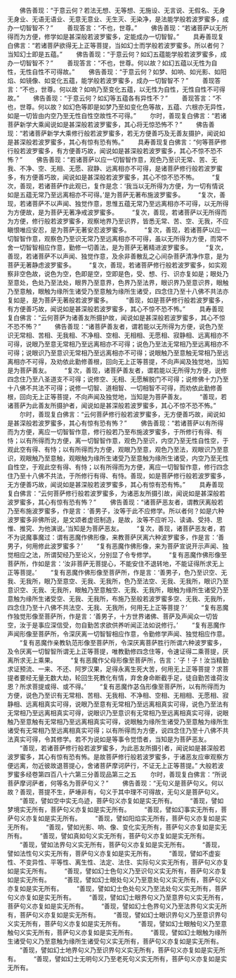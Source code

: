 <!-- { "loadSidebar": true } -->
　　佛告善现：“于意云何？若法无想、无等想、无施设、无言说、无假名、无身无身业、无语无语业、无意无意业、无生灭、无染净，是法能学般若波罗蜜多，成办一切智智不？”
　　善现答言：“不也，世尊。”
　　佛告善现：“若诸菩萨以无所得而为方便，修学如是甚深般若波罗蜜多，定能成办一切智智。”
　　具寿善现复白佛言：“若诸菩萨欲得无上正等菩提，当如幻士而学般若波罗蜜多。所以者何？当知幻士即是五蕴。”
　　佛告善现：“于意云何？如幻五蕴能学般若波罗蜜多，成办一切智智不？”
　　善现答言：“不也，世尊。何以故？如幻五蕴以无性为自性，无性自性不可得故。”
　　佛告善现：“于意云何？如梦、如响、如光影、如阳焰、如镜像、如变化五蕴，能学般若波罗蜜多，成办一切智智不？”
　　善现答言：“不也，世尊。何以故？如响乃至变化五蕴，以无性为自性，无性自性不可得故。”
　　佛告善现：“于意云何？如幻等五蕴各有异性不？”
　　善现答言：“不也，世尊。何以故？如幻色等即是如梦乃至如变化色等故，五蕴、六根亦无异性，如是一切皆由内空乃至无性自性空故性不可得。”
　　尔时，善现复白佛言：“若诸菩萨新学大乘闻说如是甚深般若波罗蜜多，其心将无惊恐怖不？”
　　佛告善现：“若诸菩萨新学大乘修行般若波罗蜜多，若无方便善巧及无善友摄护，闻说如是甚深般若波罗蜜多，其心有惊有恐有怖。”
　　具寿善现复白佛言：“何等菩萨修行般若波罗蜜多，有方便善巧故，闻说如是甚深般若波罗蜜多，其心不惊不恐不怖？”
　　佛告善现：“若诸菩萨以应一切智智作意，观色乃至识无常、苦、无我、不净、空、无相、无愿、寂静、远离相亦不可得，是诸菩萨修行般若波罗蜜多，有方便善巧故，闻说如是甚深般若波罗蜜多，其心不惊不恐不怖。
　　“复次，善现，若诸菩萨作此观已，复作是念：‘我当以无所得为方便，为一切有情说如是五蕴无常乃至远离相亦不可得。’是为菩萨无著布施波罗蜜多。
　　“复次，善现，若诸菩萨不以声闻、独觉作意，思惟五蕴无常乃至远离相亦不可得，以无所得为方便故，是为菩萨无著净戒波罗蜜多。
　　“复次，善现，若诸菩萨以无所得而为方便，修行般若波罗蜜多，观察地界乃至识界，皆悉无常、苦、空、无我，不应瞋恨唯应安忍，是为菩萨无著安忍波罗蜜多。
　　“复次，善现，若诸菩萨以应一切智智作意，观察色乃至识无常乃至远离相亦不可得，虽以无所得为方便，而常不舍一切智智相应作意，勤修一切善法，是为菩萨无著精进波罗蜜多。
　　“复次，善现，若诸菩萨不以声闻、独觉作意，及余非善散乱之心间杂菩萨清净作意，是为菩萨无著静虑波罗蜜多。
　　“复次，善现，若诸菩萨修行般若波罗蜜多，如实观察非空色故，说色为空，色即是空，空即是色，受、想、行、识亦复如是；眼处乃至意处，色处乃至法处，眼界乃至意界，色界乃至法界，眼识界乃至意识界，眼触乃至意触，眼触为缘所生诸受乃至意触为缘所生诸受，四念住乃至十八佛不共法亦复如是，是为菩萨无著般若波罗蜜多。
　　“善现，如是菩萨修行般若波罗蜜多，有方便善巧故，闻说如是甚深般若波罗蜜多，其心不惊不恐不怖。”
　　具寿善现复白佛言：“云何菩萨为诸善友所摄护故，闻说如是甚深般若波罗蜜多，其心不惊不恐不怖？”
　　佛告善现：“诸菩萨善友者，谓若能以无所得为方便，说色乃至识无常相、苦相、无我相、不净相、空相、无相相、无愿相、寂静相、远离相亦不可得，说眼乃至意无常相乃至远离相亦不可得；说色乃至法无常相乃至远离相亦不可得；说眼识乃至意识无常相乃至远离相亦不可得；说眼触乃至意触无常相乃至远离相亦不可得，及劝依此勤修善根，回向无上正等菩提，不向声闻及独觉地，当知是为菩萨善友。
　　“复次，善现，诸菩萨善友者，谓若能以无所得为方便，说修四念住乃至八圣道支不可得；说修空、无相、无愿解脱门不可得；说修佛十力乃至十八佛不共法不可得；说修一切智、道相智、一切相智不可得，而劝依此勤修善根，回向无上正等菩提，不向声闻及独觉地，当知是为菩萨善友。
　　“善现，若诸菩萨为此善友所摄护者，闻说如是甚深般若波罗蜜多，其心不惊不恐不怖。”
　　尔时，善现复白佛言：“云何菩萨修行般若波罗蜜多，无方便善巧故，闻说如是甚深般若波罗蜜多，其心有惊有恐有怖？”
　　佛告善现：“若诸菩萨以有所得而为方便，离应一切智智作意，修行般若乃至布施波罗蜜多，于所修行有得、有恃；以有所得而为方便，离一切智智作意，观色乃至识，内空乃至无性自性空，于观此空有得、有恃；以有所得而为方便，观眼乃至意，观色乃至法，观眼识乃至意识，观眼触乃至意触，观眼触为缘所生诸受乃至意触为缘所生诸受，内空乃至无性自性空，于观此空有得、有恃；以有所得而为方便，离应一切智智作意，修行四念住乃至十八佛不共法，于所修行有得、有恃。善现，如是菩萨修行般若波罗蜜多，无方便善巧故，闻说如是甚深般若波罗蜜多，其心有惊有恐有怖。”
　　具寿善现复白佛言：“云何菩萨修行般若波罗蜜多，为诸恶友所摄引故，闻说如是甚深般若波罗蜜多，其心有惊有恐有怖？”
　　佛告善现：“诸菩萨恶友者，谓教厌离般若乃至布施波罗蜜多，作是言：‘善男子，汝等于此不应修学。所以者何？如是六种波罗蜜多非佛所说，是文颂者虚诳制造，是故，汝等不应听习、读诵、受持、思惟、推究、为他演说。’当知是为菩萨恶友。
　　“复次，善现，诸菩萨恶友者，若不为说魔事魔过：谓有恶魔作佛形像，来教菩萨厌离六种波罗蜜多，作是言：‘善男子，何用修此波罗蜜多？’
　　“复有恶魔作佛形像，来为菩萨宣说开示声闻、独觉相应之法，所谓契经乃至论义，分别显了令专修学。
　　“复有恶魔作佛形像至菩萨所，作如是言：‘汝非菩萨无菩提心，不能安住不退转地，不能证得所求无上正等菩提。’
　　“复有恶魔作佛形像至菩萨所，作是言：‘善男子，色乃至识空、无我、无我所，眼乃至意空、无我、无我所，色乃至法空、无我、无我所，眼识乃至意识空、无我、无我所，眼触乃至意触空、无我、无我所，眼触为缘所生诸受乃至意触为缘所生诸受空、无我、无我所，布施乃至般若波罗蜜多空、无我、无我所，四念住乃至十八佛不共法空、无我、无我所，何用无上正等菩提？’
　　“复有恶魔作独觉形像至菩萨所，作是言：‘善男子，十方世界诸佛、菩萨及声闻众一切皆空，汝于是事应深信受，勿自勤苦求欲供养听闻正法如说修行。’
　　“复有恶魔作声闻形像至菩萨所，令深厌离一切智智相应作意，令勤修学声闻、独觉相应作意。
　　“复有恶魔作亲教轨范形像至菩萨所，令深厌离菩萨胜行所谓六种波罗蜜多，及令厌离一切智智所谓无上正等菩提，唯教勤修四念住等，令速证得二乘菩提，厌离所求无上乘果。
　　“复有恶魔作父母形像至菩萨所，告言：‘子！子！汝当精勤求证预流、一来、不还、阿罗汉果，足得永离生死大苦，何用无上正等菩提？求菩提者要经无量无数大劫，轮回生死教化有情，弃舍身命断截手足，徒自勤苦谁荷汝恩？所求菩提或得、或不得。’
　　“复有恶魔作苾刍形像至菩萨所，以有所得而为方便，说色乃至识有无常相、苦相、无我相、不净相、空相、无相相、无愿相、寂静相、远离相真实可得，说眼乃至意有无常相乃至远离相真实可得，说色乃至法有无常相乃至远离相真实可得，说眼识乃至意识有无常相乃至远离相真实可得，说眼触乃至意触有无常相乃至远离相真实可得，说眼触为缘所生诸受乃至意触为缘所生诸受有无常相乃至远离相真实可得；以有所得而为方便，说四念住乃至十八佛不共法真实可得，令其修学。若不为说如是等事令觉悟者，当知是为菩萨恶友。
　　“善现，若诸菩萨修行般若波罗蜜多，为此恶友所摄引者，闻说如是甚深般若波罗蜜多，其心有惊有恐有怖。是故菩萨修行般若波罗蜜多，于诸恶友应审观察方便远离，勿近彼故退菩提心，舍诸菩萨摩诃萨行，不证无上正等菩提。”
大般若波罗蜜多经卷第四百八十六第三分善现品第三之五
　　尔时，善现复白佛言：“所说菩萨摩诃萨者，何等名为菩萨句义？”
　　佛告善现：“无句义是菩萨句义。何以故？善现，菩提不生，萨埵非有，句义于其中理不可得故，无句义是菩萨句义。
　　“善现，譬如空中实无鸟迹，菩萨句义亦复如是实无所有。
　　“善现，譬如梦境实无所有，菩萨句义亦复如是实无所有。
　　“善现，譬如幻事实无所有，菩萨句义亦复如是实无所有。
　　“善现，譬如阳焰实无所有，菩萨句义亦复如是实无所有。
　　“善现，譬如光影、响、像、变化实无所有，菩萨句义亦复如是实无所有。
　　“善现，譬如真如句义实无所有，菩萨句义亦复如是实无所有。
　　“善现，譬如法界句义实无所有，菩萨句义亦复如是实无所有。
　　“善现，譬如法性句义实无所有，菩萨句义亦复如是实无所有。
　　“善现，譬如不虚妄性、不变异性、平等性、离生性、法定、法住、实际句义实无所有，菩萨句义亦复如是实无所有。
　　“善现，譬如幻士色句义乃至识句义实无所有，菩萨句义亦复如是实无所有。
　　“善现，譬如幻士眼处句义乃至意处句义实无所有，菩萨句义亦复如是实无所有。
　　“善现，譬如幻士色处句义乃至法处句义实无所有，菩萨句义亦复如是实无所有。
　　“善现，譬如幻士眼界句义乃至意界句义实无所有，菩萨句义亦复如是实无所有。
　　“善现，譬如幻士色界句义乃至法界句义实无所有，菩萨句义亦复如是实无所有。
　　“善现，譬如幻士眼识界句义乃至意识界句义实无所有，菩萨句义亦复如是实无所有。
　　“善现，譬如幻士眼触句义乃至意触句义实无所有，菩萨句义亦复如是实无所有。
　　“善现，譬如幻士眼触为缘所生诸受句义乃至意触为缘所生诸受句义实无所有，菩萨句义亦复如是实无所有。
　　“善现，譬如幻士地界句义乃至识界句义实无所有，菩萨句义亦复如是实无所有。
　　“善现，譬如幻士无明句义乃至老死句义实无所有，菩萨句义亦复如是实无所有。
